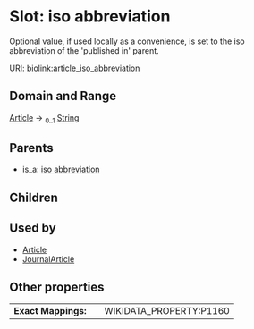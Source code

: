 
# Slot: iso abbreviation


Optional value, if used locally as a convenience, is set to the iso abbreviation of the 'published in' parent.

URI: [biolink:article_iso_abbreviation](https://w3id.org/biolink/article_iso_abbreviation)


## Domain and Range

[Article](Article.md) &#8594;  <sub>0..1</sub> [String](types/String.md)

## Parents

 *  is_a: [iso abbreviation](iso_abbreviation.md)

## Children


## Used by

 * [Article](Article.md)
 * [JournalArticle](JournalArticle.md)

## Other properties

|  |  |  |
| --- | --- | --- |
| **Exact Mappings:** | | WIKIDATA_PROPERTY:P1160 |

